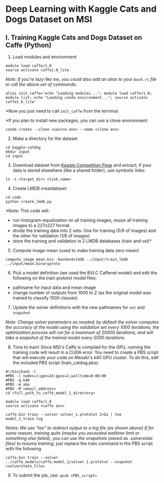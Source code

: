 # **Deep Learning with Kaggle Cats and Dogs Dataset on MSI**

## I. Training Kaggle Cats and Dogs Dataset on Caffe (Python)

1. Load modules and environment
```
module load caffe/1.0
source activate caffe1.0_lite
```
*Note: If you're lazy like me, you could also add an alias to your `bash.rc` file to call the above set of commands*:

```
alias init_caffe='echo "Loading modules..."; module load caffe/1.0; module list; echo "Loading conda environment..."; source activate caffe1.0_lite'
```
*Now you just need to call `init_caffe` from the terminal.

*If you plan to install new packages, you can use a clone environment:

`conda create --clone <source env> --name <clone env>`

2. Make a directory for the dataset
```
cd kaggle-catdog
mkdir input
cd input
```
3. Download dataset from [Kaggle Competition Page](https://www.kaggle.com/c/dogs-vs-cats/data) and extract; if your data is stored elsewhere (like a shared folder), use symbolic links:

`ln -s <target_dir> <link_name>`

4. Create LMDB creatdataset:
```
cd code
python create_lmdb.py
```
*Note: This code will:
- run histogram-equalization on all training images, resize all training images to a 227x227 format.
- divide the training data into 2 sets: One for training (5/6 of images) and the other for validation (1/6 of images)
- store the training and validation in 2 LMDB databases (train and val)*

5. Compute image-mean (used to make training data zero-mean)

`compute_image_mean.bin -backend=lmdb ../input/train_lmdb ../input/mean.binaryproto`

6. Pick a model definition (we used the BVLC Caffenet model) and edit the following on the train prototxt model files:

- pathname for input data and mean image
- change number of outputs from 1000 to 2 (as the original model was trained to classify 1000 classes)

7. Update the solver definitions with the new pathnames for `net` and `snapshot`

*Note: Change solver parameters as needed; by default the solver computes the accuracy of the model using the validation set every 1000 iterations; the optimization process will run for a maximum of 20000 iterations, and will take a snapshot of the trained model every 5000 iterations.*

8. Time to train! Since MSI's Caffe is compiled for the GPU, running the training code will result in a CUDA error. You need to create a PBS script that will execute your code on Mesabi's k40 GPU cluster. To do this, edit the included PBS script (train_catdog.pbs):
```
#!/bin/bash -l                                                                                                                                 
#PBS -l nodes=1:ppn=24:gpus=2,walltime=8:00:00                                                                                                
#PBS -q k40                                                                                                                                    
#PBS -m abe                                                                                                                                    
#PBS -M <email_address>                                                                                                                       
cd <full_path_to_caffe_model_1_directory>

module load caffe/1.0
source activate <caffe env>

caffe.bin train --solver solver_1.prototxt 2>&1 | tee model_1_train.log                                                       
```
*Notes: We use "tee" to redirect output to a log file (as shown above)
If for some reason, training quits (maybe you exceeded walltime limit or something else failed), you can use the snapshots (saved as .solverstate files) to resume training*; just replace the train command in the PBS script with the following

`caffe.bin train --solver ../caffe_models/caffe_model_1/solver_1.prototxt --snapshot <solverstate_file>`

9. To submit the job, use:
`qsub <PBS_script>`

